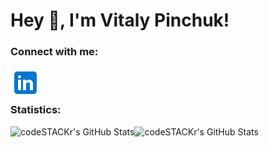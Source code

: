 # Hey 👋, I'm Vitaly Pinchuk!  


### Connect with me:
[<img align="left" alt="Pinchuk Vitaly| LinkedIn" width="48px" src="https://github.com/PinchukVA/PinchukVA/blob/main/img/linkid.png" />][linkedin]

<br />
<br />  

### Statistics:
<img align="left" alt="codeSTACKr's GitHub Stats" src="https://github-readme-stats.vercel.app/api?username=vitPinchuk&show_icons=true&theme=dracula" />

<img align="left" alt="codeSTACKr's GitHub Stats" src="https://github-readme-stats.vercel.app/api/top-langs/?username=vitPinchuk&langs_count=8&theme=dracula" />



[linkedin]: https://www.linkedin.com/in/pin4
